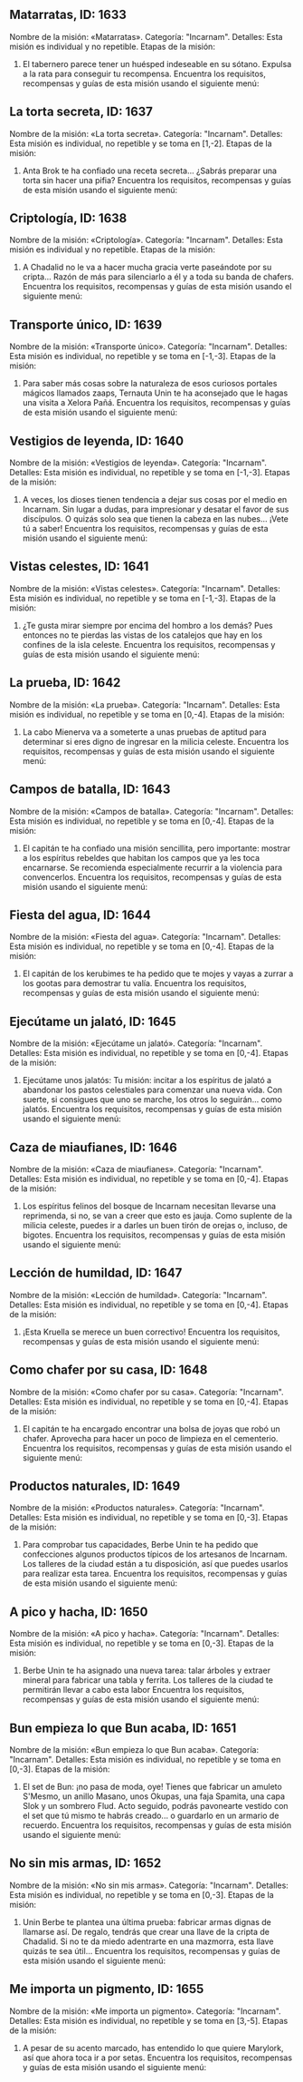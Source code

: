 ## Matarratas, ID: 1633
Nombre de la misión: «Matarratas».
Categoría: "Incarnam".
Detalles: Esta misión es individual y no repetible.
Etapas de la misión:
1. El tabernero parece tener un huésped indeseable en su sótano. Expulsa a la rata para conseguir tu recompensa.
Encuentra los requisitos, recompensas y guías de esta misión usando el siguiente menú:
<component type={1633_QUEST_MENU}>

## La torta secreta, ID: 1637
Nombre de la misión: «La torta secreta».
Categoría: "Incarnam".
Detalles: Esta misión es individual, no repetible y se toma en [1,-2].
Etapas de la misión:
1. Anta Brok te ha confiado una receta secreta... ¿Sabrás preparar una torta sin hacer una pifia?
Encuentra los requisitos, recompensas y guías de esta misión usando el siguiente menú:
<component type={1637_QUEST_MENU}>

## Criptología, ID: 1638
Nombre de la misión: «Criptología».
Categoría: "Incarnam".
Detalles: Esta misión es individual y no repetible.
Etapas de la misión:
1. A Chadalid no le va a hacer mucha gracia verte paseándote por su cripta... Razón de más para silenciarlo a él y a toda su banda de chafers.
Encuentra los requisitos, recompensas y guías de esta misión usando el siguiente menú:
<component type={1638_QUEST_MENU}>

## Transporte único, ID: 1639
Nombre de la misión: «Transporte único».
Categoría: "Incarnam".
Detalles: Esta misión es individual, no repetible y se toma en [-1,-3].
Etapas de la misión:
1. Para saber más cosas sobre la naturaleza de esos curiosos portales mágicos llamados zaaps, Ternauta Unin te ha aconsejado que le hagas una visita a Xelora Pañá.
Encuentra los requisitos, recompensas y guías de esta misión usando el siguiente menú:
<component type={1639_QUEST_MENU}>

## Vestigios de leyenda, ID: 1640
Nombre de la misión: «Vestigios de leyenda».
Categoría: "Incarnam".
Detalles: Esta misión es individual, no repetible y se toma en [-1,-3].
Etapas de la misión:
1. A veces, los dioses tienen tendencia a dejar sus cosas por el medio en Incarnam. Sin lugar a dudas, para impresionar y desatar el favor de sus discípulos. O quizás solo sea que tienen la cabeza en las nubes... ¡Vete tú a saber!
Encuentra los requisitos, recompensas y guías de esta misión usando el siguiente menú:
<component type={1640_QUEST_MENU}>

## Vistas celestes, ID: 1641
Nombre de la misión: «Vistas celestes».
Categoría: "Incarnam".
Detalles: Esta misión es individual, no repetible y se toma en [-1,-3].
Etapas de la misión:
1. ¿Te gusta mirar siempre por encima del hombro a los demás? Pues entonces no te pierdas las vistas de los catalejos que hay en los confines de la isla celeste.
Encuentra los requisitos, recompensas y guías de esta misión usando el siguiente menú:
<component type={1641_QUEST_MENU}>

## La prueba, ID: 1642
Nombre de la misión: «La prueba».
Categoría: "Incarnam".
Detalles: Esta misión es individual, no repetible y se toma en [0,-4].
Etapas de la misión:
1. La cabo Mienerva va a someterte a unas pruebas de aptitud para determinar si eres digno de ingresar en la milicia celeste.
Encuentra los requisitos, recompensas y guías de esta misión usando el siguiente menú:
<component type={1642_QUEST_MENU}>

## Campos de batalla, ID: 1643
Nombre de la misión: «Campos de batalla».
Categoría: "Incarnam".
Detalles: Esta misión es individual, no repetible y se toma en [0,-4].
Etapas de la misión:
1. El capitán te ha confiado una misión sencillita, pero importante: mostrar a los espíritus rebeldes que habitan los campos que ya les toca encarnarse. Se recomienda especialmente recurrir a la violencia para convencerlos.
Encuentra los requisitos, recompensas y guías de esta misión usando el siguiente menú:
<component type={1643_QUEST_MENU}>

## Fiesta del agua, ID: 1644
Nombre de la misión: «Fiesta del agua».
Categoría: "Incarnam".
Detalles: Esta misión es individual, no repetible y se toma en [0,-4].
Etapas de la misión:
1. El capitán de los kerubimes te ha pedido que te mojes y vayas a zurrar a los gootas para demostrar tu valía.
Encuentra los requisitos, recompensas y guías de esta misión usando el siguiente menú:
<component type={1644_QUEST_MENU}>

## Ejecútame un jalató, ID: 1645
Nombre de la misión: «Ejecútame un jalató».
Categoría: "Incarnam".
Detalles: Esta misión es individual, no repetible y se toma en [0,-4].
Etapas de la misión:
1. Ejecútame unos jalatós: Tu misión: incitar a los espíritus de jalató a abandonar los pastos celestiales para comenzar una nueva vida. Con suerte, si consigues que uno se marche, los otros lo seguirán... como jalatós.
Encuentra los requisitos, recompensas y guías de esta misión usando el siguiente menú:
<component type={1645_QUEST_MENU}>

## Caza de miaufianes, ID: 1646
Nombre de la misión: «Caza de miaufianes».
Categoría: "Incarnam".
Detalles: Esta misión es individual, no repetible y se toma en [0,-4].
Etapas de la misión:
1. Los espíritus felinos del bosque de Incarnam necesitan llevarse una reprimenda, si no, se van a creer que esto es jauja. Como suplente de la milicia celeste, puedes ir a darles un buen tirón de orejas o, incluso, de bigotes.
Encuentra los requisitos, recompensas y guías de esta misión usando el siguiente menú:
<component type={1646_QUEST_MENU}>

## Lección de humildad, ID: 1647
Nombre de la misión: «Lección de humildad».
Categoría: "Incarnam".
Detalles: Esta misión es individual, no repetible y se toma en [0,-4].
Etapas de la misión:
1. ¡Esta Kruella se merece un buen correctivo!
Encuentra los requisitos, recompensas y guías de esta misión usando el siguiente menú:
<component type={1647_QUEST_MENU}>

## Como chafer por su casa, ID: 1648
Nombre de la misión: «Como chafer por su casa».
Categoría: "Incarnam".
Detalles: Esta misión es individual, no repetible y se toma en [0,-4].
Etapas de la misión:
1. El capitán te ha encargado encontrar una bolsa de joyas que robó un chafer. Aprovecha para hacer un poco de limpieza en el cementerio.
Encuentra los requisitos, recompensas y guías de esta misión usando el siguiente menú:
<component type={1648_QUEST_MENU}>

## Productos naturales, ID: 1649
Nombre de la misión: «Productos naturales».
Categoría: "Incarnam".
Detalles: Esta misión es individual, no repetible y se toma en [0,-3].
Etapas de la misión:
1. Para comprobar tus capacidades, Berbe Unin te ha pedido que confecciones algunos productos típicos de los artesanos de Incarnam. Los talleres de la ciudad están a tu disposición, así que puedes usarlos para realizar esta tarea.
Encuentra los requisitos, recompensas y guías de esta misión usando el siguiente menú:
<component type={1649_QUEST_MENU}>

## A pico y hacha, ID: 1650
Nombre de la misión: «A pico y hacha».
Categoría: "Incarnam".
Detalles: Esta misión es individual, no repetible y se toma en [0,-3].
Etapas de la misión:
1. Berbe Unin te ha asignado una nueva tarea: talar árboles y extraer mineral para fabricar una tabla y ferrita. Los talleres de la ciudad te permitirán llevar a cabo esta labor
Encuentra los requisitos, recompensas y guías de esta misión usando el siguiente menú:
<component type={1650_QUEST_MENU}>

## Bun empieza lo que Bun acaba, ID: 1651
Nombre de la misión: «Bun empieza lo que Bun acaba».
Categoría: "Incarnam".
Detalles: Esta misión es individual, no repetible y se toma en [0,-3].
Etapas de la misión:
1. El set de Bun: ¡no pasa de moda, oye! Tienes que fabricar un amuleto S'Mesmo, un anillo Masano, unos Okupas, una faja Spamita, una capa Slok y un sombrero Flud. Acto seguido, podrás pavonearte vestido con el set que tú mismo te habrás creado... o guardarlo en un armario de recuerdo.
Encuentra los requisitos, recompensas y guías de esta misión usando el siguiente menú:
<component type={1651_QUEST_MENU}>

## No sin mis armas, ID: 1652
Nombre de la misión: «No sin mis armas».
Categoría: "Incarnam".
Detalles: Esta misión es individual, no repetible y se toma en [0,-3].
Etapas de la misión:
1. Unin Berbe te plantea una última prueba: fabricar armas dignas de llamarse así. De regalo, tendrás que crear una llave de la cripta de Chadalid. Si no te da miedo adentrarte en una mazmorra, esta llave quizás te sea útil...
Encuentra los requisitos, recompensas y guías de esta misión usando el siguiente menú:
<component type={1652_QUEST_MENU}>

## Me importa un pigmento, ID: 1655
Nombre de la misión: «Me importa un pigmento».
Categoría: "Incarnam".
Detalles: Esta misión es individual, no repetible y se toma en [3,-5].
Etapas de la misión:
1. A pesar de su acento marcado, has entendido lo que quiere Marylork, así que ahora toca ir a por setas.
Encuentra los requisitos, recompensas y guías de esta misión usando el siguiente menú:
<component type={1655_QUEST_MENU}>